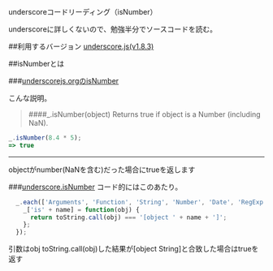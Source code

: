 underscoreコードリーディング（isNumber）

underscoreに詳しくないので、勉強半分でソースコードを読む。



##利用するバージョン
[underscore.js(v1.8.3)](https://github.com/jashkenas/underscore/tree/1.8.3)


##isNumberとは


###[underscorejs.orgのisNumber](http://underscorejs.org/#isNumber)

こんな説明。
>####_.isNumber(object) 
Returns true if object is a Number (including NaN).

```javascript
_.isNumber(8.4 * 5);
=> true
```

------------- 
objectがnumber(NaNを含む)だった場合にtrueを返します

###[underscore.isNumber](https://github.com/jashkenas/underscore/blob/1.8.3/underscore.js#L1218)
コード的にはこのあたり。

```javascript
  _.each(['Arguments', 'Function', 'String', 'Number', 'Date', 'RegExp', 'Error'], function(name) {
    _['is' + name] = function(obj) {
      return toString.call(obj) === '[object ' + name + ']';
    };
  });
```

引数はobj
toString.call(obj)した結果が[object String]と合致した場合はtrueを返す
